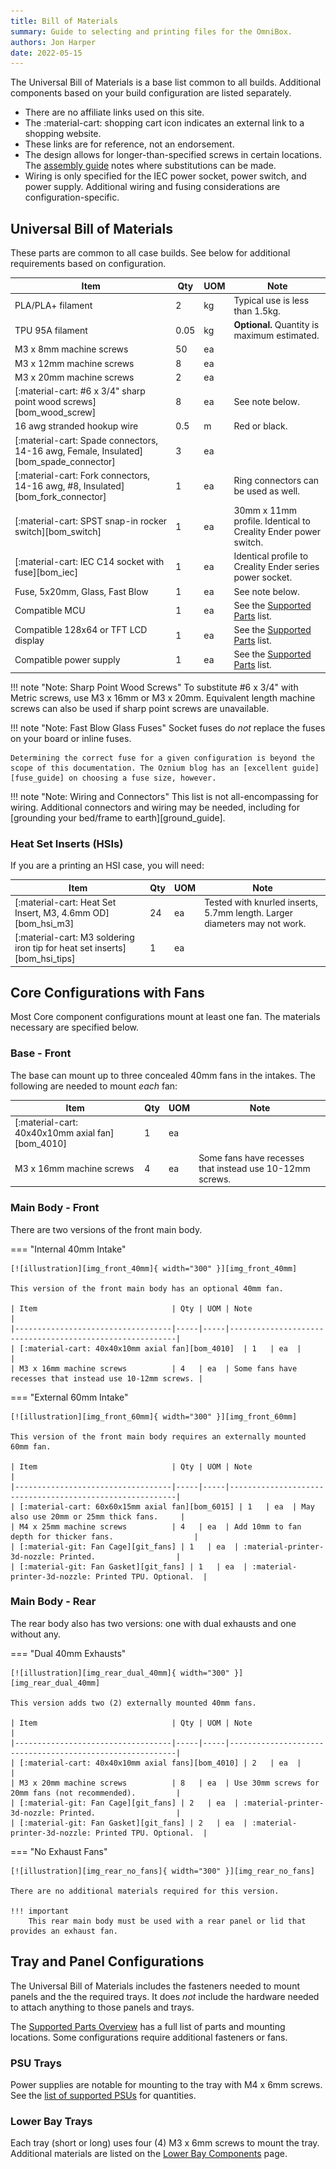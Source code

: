 ```yaml
---
title: Bill of Materials
summary: Guide to selecting and printing files for the OmniBox.
authors: Jon Harper
date: 2022-05-15
---
```


The Universal Bill of Materials is a base list common to all builds. Additional components based on your build configuration are listed separately.

- There are no affiliate links used on this site.
- The :material-cart: shopping cart icon indicates an external link to a shopping website.
- These links are for reference, not an endorsement.
- The design allows for longer-than-specified screws in certain locations. The [assembly guide][assembly] notes where substitutions can be made.
- Wiring is only specified for the IEC power socket, power switch, and power supply. Additional wiring and fusing considerations are configuration-specific.

## Universal Bill of Materials

These parts are common to all case builds. See below for additional requirements based on configuration.

| Item                                   | Qty | UOM | Note                                                     |
|----------------------------------------|-----|-----|----------------------------------------------------------|
| PLA/PLA+ filament                      | 2   | kg  | Typical use is less than 1.5kg.                          |
| TPU 95A filament                       | 0.05| kg  | **Optional.** Quantity is maximum estimated.             |
| M3 x 8mm machine screws                | 50  | ea  |                                                          |
| M3 x 12mm machine screws               | 8   | ea  |                                                          |
| M3 x 20mm machine screws               | 2   | ea  |                                                          |
| [:material-cart: #6 x 3/4" sharp point wood screws][bom_wood_screw] | 8   | ea  | See note below.             |
| 16 awg stranded hookup wire            | 0.5 | m   | Red or black.                                            |
| [:material-cart: Spade connectors, 14-16 awg, Female, Insulated][bom_spade_connector] | 3   | ea  |                      |
| [:material-cart: Fork connectors, 14-16 awg, #8, Insulated][bom_fork_connector]       | 1   | ea  | Ring connectors can be used as well. |
| [:material-cart: SPST snap-in rocker switch][bom_switch]        | 1   | ea  | 30mm x 11mm profile. Identical to Creality Ender power switch. |
| [:material-cart: IEC C14 socket with fuse][bom_iec]          | 1   | ea  | Identical profile to Creality Ender series power socket. |
| Fuse, 5x20mm, Glass, Fast Blow         | 1   | ea  | See note below.                                          |
| Compatible MCU                         | 1   | ea  | See the [Supported Parts][support] list.                 |
| Compatible 128x64 or TFT LCD display   | 1   | ea  | See the [Supported Parts][support] list.                 |
| Compatible power supply                | 1   | ea  | See the [Supported Parts][support] list.                 |

!!! note "Note: Sharp Point Wood Screws"
    To substitute #6 x 3/4" with Metric screws, use M3 x 16mm or M3 x 20mm. Equivalent length machine screws can also be used if sharp point screws are unavailable.

!!! note "Note: Fast Blow Glass Fuses"
    Socket fuses do *not* replace the fuses on your board or inline fuses.

    Determining the correct fuse for a given configuration is beyond the scope of this documentation. The Oznium blog has an [excellent guide][fuse_guide] on choosing a fuse size, however.

!!! note "Note: Wiring and Connectors"
    This list is not all-encompassing for wiring. Additional connectors and wiring may be needed, including for [grounding your bed/frame to earth][ground_guide].

### Heat Set Inserts (HSIs)

If you are a printing an HSI case, you will need:

| Item                                   | Qty | UOM | Note                                                     |
|----------------------------------------|-----|-----|----------------------------------------------------------|
| [:material-cart: Heat Set Insert, M3, 4.6mm OD][bom_hsi_m3] | 24  | ea  | Tested with knurled inserts, 5.7mm length. Larger diameters may not work. |
| [:material-cart: M3 soldering iron tip for heat set inserts][bom_hsi_tips] | 1 | ea | |

## Core Configurations with Fans

Most Core component configurations mount at least one fan. The materials necessary are specified below.

### Base - Front

The base can mount up to three concealed 40mm fans in the intakes. The following are needed to mount *each* fan:

| Item                              | Qty | UOM | Note                                                     |
|-----------------------------------|-----|-----|----------------------------------------------------------|
| [:material-cart: 40x40x10mm axial fan][bom_4010]  | 1   | ea  |                                          |
| M3 x 16mm machine screws          | 4   | ea	| Some fans have recesses that instead use 10-12mm screws. |

### Main Body - Front

There are two versions of the front main body.

=== "Internal 40mm Intake"

    [![illustration][img_front_40mm]{ width="300" }][img_front_40mm]

    This version of the front main body has an optional 40mm fan.

    | Item                              | Qty | UOM | Note                                                     |
    |-----------------------------------|-----|-----|----------------------------------------------------------|
    | [:material-cart: 40x40x10mm axial fan][bom_4010]  | 1   | ea  |                                                          |
    | M3 x 16mm machine screws          | 4   | ea	| Some fans have recesses that instead use 10-12mm screws. |

=== "External 60mm Intake"

    [![illustration][img_front_60mm]{ width="300" }][img_front_60mm]

    This version of the front main body requires an externally mounted 60mm fan.

    | Item                              | Qty | UOM | Note                                                     |
    |-----------------------------------|-----|-----|----------------------------------------------------------|
    | [:material-cart: 60x60x15mm axial fan][bom_6015] | 1   | ea  | May also use 20mm or 25mm thick fans.     |
    | M4 x 25mm machine screws          | 4   | ea  | Add 10mm to fan depth for thicker fans.                  |
    | [:material-git: Fan Cage][git_fans] | 1   | ea  | :material-printer-3d-nozzle: Printed.                  |
    | [:material-git: Fan Gasket][git_fans] | 1   | ea  | :material-printer-3d-nozzle: Printed TPU. Optional.  |

### Main Body - Rear

The rear body also has two versions: one with dual exhausts and one without any.

=== "Dual 40mm Exhausts"

    [![illustration][img_rear_dual_40mm]{ width="300" }][img_rear_dual_40mm]

    This version adds two (2) externally mounted 40mm fans.

    | Item                              | Qty | UOM | Note                                                     |
    |-----------------------------------|-----|-----|----------------------------------------------------------|
    | [:material-cart: 40x40x10mm axial fans][bom_4010] | 2   | ea  |                                          |
    | M3 x 20mm machine screws          | 8   | ea	| Use 30mm screws for 20mm fans (not recommended).         |
    | [:material-git: Fan Cage][git_fans] | 2   | ea  | :material-printer-3d-nozzle: Printed.                  |
    | [:material-git: Fan Gasket][git_fans] | 2   | ea  | :material-printer-3d-nozzle: Printed TPU. Optional.  |

=== "No Exhaust Fans"

    [![illustration][img_rear_no_fans]{ width="300" }][img_rear_no_fans]

    There are no additional materials required for this version. 

    !!! important
        This rear main body must be used with a rear panel or lid that provides an exhaust fan.

## Tray and Panel Configurations

The Universal Bill of Materials includes the fasteners needed to mount panels and the the required trays. It does *not* include the hardware needed to attach anything to those panels and trays.

The [Supported Parts Overview][support] has a full list of parts and mounting locations. Some configurations require additional fasteners or fans.

### PSU Trays

Power supplies are notable for mounting to the tray with M4 x 6mm screws. See the [list of supported PSUs][psu] for quantities.

### Lower Bay Trays

Each tray (short or long) uses four (4) M3 x 6mm screws to mount the tray. Additional materials are listed on the [Lower Bay Components][lower_bay] page.

[support]:          support/index.md    "Overview of supported parts"
[psu]:              support/psu.md      "List of supported PSUs"
[suport_mcu]:       support/mcu.md      "List of supported MCUs"
[support_cpu]:      support/cpu.md      "List of supported SoC CPUs"
[lower_bay]:        support/lower_bay.md "List of supported lower bay components"
[assembly]:         assembly/index.md "Assembly documentation"

[img_front_40mm]: img/components/front_40mm.png
[img_front_60mm]: img/components/front_60mm.png
[img_rear_dual_40mm]: img/components/rear_40mm.png
[img_rear_no_fans]: img/components/rear_none.png